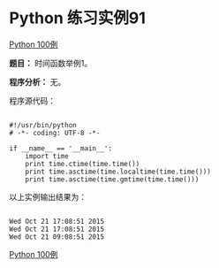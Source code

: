 Python 练习实例91
=============

 [Python 100例](python-100-examples.md)


 **题目：** 时间函数举例1。

 **程序分析：** 无。

 程序源代码：


```

#!/usr/bin/python
# -*- coding: UTF-8 -*-

if __name__ == '__main__':
    import time
    print time.ctime(time.time())
    print time.asctime(time.localtime(time.time()))
    print time.asctime(time.gmtime(time.time()))

```

 以上实例输出结果为：


```

Wed Oct 21 17:08:51 2015
Wed Oct 21 17:08:51 2015
Wed Oct 21 09:08:51 2015

```

 [Python 100例](python-100-examples.md)
